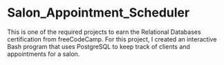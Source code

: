 # Salon_Appointment_Scheduler
This is one of the required projects to earn the Relational Databases certification from freeCodeCamp. For this project, I created an interactive Bash program that uses PostgreSQL to keep track of clients and appointments for a salon.